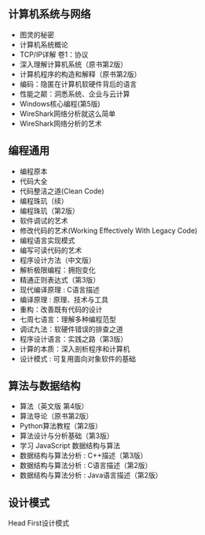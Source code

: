 ## 计算机系统与网络
* 图灵的秘密
* 计算机系统概论
* TCP/IP详解 卷1：协议
* 深入理解计算机系统（原书第2版）
* 计算机程序的构造和解释（原书第2版）
* 编码：隐匿在计算机软硬件背后的语言
* 性能之颠：洞悉系统、企业与云计算
* Windows核心编程(第5版)
* WireShark网络分析就这么简单
* WireShark网络分析的艺术

## 编程通用
* 编程原本
* 代码大全
* 代码整洁之道(Clean Code)
* 编程珠玑（续）
* 编程珠玑（第2版）
* 软件调试的艺术
* 修改代码的艺术(Working Effectively With Legacy Code)
* 编程语言实现模式
* 编写可读代码的艺术
* 程序设计方法（中文版）
* 解析极限编程：拥抱变化
* 精通正则表达式（第3版）
* 现代编译原理 : C语言描述
* 编译原理 : 原理、技术与工具
* 重构：改善既有代码的设计
* 七周七语言：理解多种编程范型
* 调试九法：软硬件错误的排查之道
* 程序设计语言：实践之路（第3版）
* 计算的本质：深入剖析程序和计算机
* 设计模式 : 可复用面向对象软件的基础

## 算法与数据结构
* 算法（英文版 第4版）
* 算法导论（原书第2版）
* Python算法教程（第2版）
* 算法设计与分析基础（第3版）
* 学习 JavaScript 数据结构与算法
* 数据结构与算法分析 : C++描述（第3版）
* 数据结构与算法分析 : C语言描述（第2版）
* 数据结构与算法分析 : Java语言描述（第2版）

## 设计模式
Head First设计模式